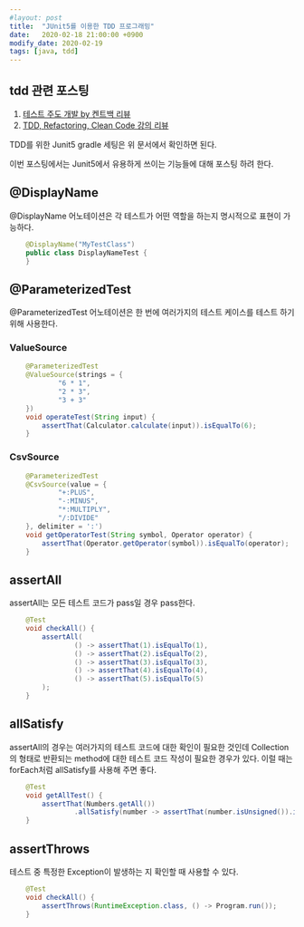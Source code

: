 ```yaml
---
#layout: post
title:  "JUnit5를 이용한 TDD 프로그래밍"
date:   2020-02-18 21:00:00 +0900
modify_date: 2020-02-19
tags: [java, tdd]
---
```


## tdd 관련 포스팅
1. [테스트 주도 개발 by 켄트백 리뷰](https://naheenosaur.github.io/review/book/test-driven-development)  
2. [TDD, Refactoring, Clean Code 강의 리뷰](https://naheenosaur.github.io//review/study/TDD-Refactoring-CleanCode)  

TDD를 위한 Junit5 gradle 세팅은 위 문서에서 확인하면 된다.  

이번 포스팅에서는 Junit5에서 유용하게 쓰이는 기능들에 대해 포스팅 하려 한다.  

## @DisplayName
@DisplayName 어노테이션은 각 테스트가 어떤 역할을 하는지 명시적으로 표현이 가능하다.
```java
    @DisplayName("MyTestClass")
    public class DisplayNameTest {
    }
```


## @ParameterizedTest
@ParameterizedTest 어노테이션은 한 번에 여러가지의 테스트 케이스를 테스트 하기 위해 사용한다.

### ValueSource
```java
    @ParameterizedTest
    @ValueSource(strings = {
            "6 * 1",
            "2 * 3",
            "3 + 3"
    })
    void operateTest(String input) {
        assertThat(Calculator.calculate(input)).isEqualTo(6);
    }

```
### CsvSource
```java
    @ParameterizedTest
    @CsvSource(value = {
            "+:PLUS",
            "-:MINUS",
            "*:MULTIPLY",
            "/:DIVIDE"
    }, delimiter = ':')
    void getOperatorTest(String symbol, Operator operator) {
        assertThat(Operator.getOperator(symbol)).isEqualTo(operator);
    }
```

## assertAll
assertAll는 모든 테스트 코드가 pass일 경우 pass한다.

```java
    @Test
    void checkAll() {
        assertAll(
                () -> assertThat(1).isEqualTo(1),
                () -> assertThat(2).isEqualTo(2),
                () -> assertThat(3).isEqualTo(3),
                () -> assertThat(4).isEqualTo(4),
                () -> assertThat(5).isEqualTo(5)
        );
    }
```

## allSatisfy
assertAll의 경우는 여러가지의 테스트 코드에 대한 확인이 필요한 것인데
Collection의 형태로 반환되는 method에 대한 테스트 코드 작성이 필요한 경우가 있다.
이럴 때는 forEach처럼 allSatisfy를 사용해 주면 좋다.

```java
    @Test
    void getAllTest() {
        assertThat(Numbers.getAll())
                .allSatisfy(number -> assertThat(number.isUnsigned()).isFalse());
    }
```

## assertThrows
테스트 중 특정한 Exception이 발생하는 지 확인할 때 사용할 수 있다.

```java
    @Test
    void checkAll() {
        assertThrows(RuntimeException.class, () -> Program.run());
    }
```
